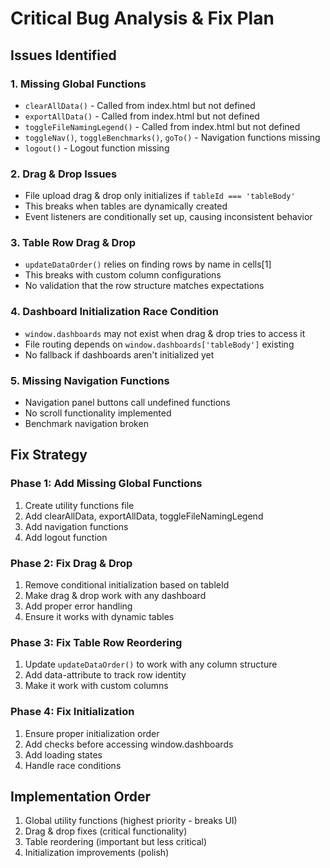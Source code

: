 # Critical Bug Analysis & Fix Plan

## Issues Identified

### 1. **Missing Global Functions**
- `clearAllData()` - Called from index.html but not defined
- `exportAllData()` - Called from index.html but not defined  
- `toggleFileNamingLegend()` - Called from index.html but not defined
- `toggleNav()`, `toggleBenchmarks()`, `goTo()` - Navigation functions missing
- `logout()` - Logout function missing

### 2. **Drag & Drop Issues**
- File upload drag & drop only initializes if `tableId === 'tableBody'`
- This breaks when tables are dynamically created
- Event listeners are conditionally set up, causing inconsistent behavior

### 3. **Table Row Drag & Drop**
- `updateDataOrder()` relies on finding rows by name in cells[1]
- This breaks with custom column configurations
- No validation that the row structure matches expectations

### 4. **Dashboard Initialization Race Condition**
- `window.dashboards` may not exist when drag & drop tries to access it
- File routing depends on `window.dashboards['tableBody']` existing
- No fallback if dashboards aren't initialized yet

### 5. **Missing Navigation Functions**
- Navigation panel buttons call undefined functions
- No scroll functionality implemented
- Benchmark navigation broken

## Fix Strategy

### Phase 1: Add Missing Global Functions
1. Create utility functions file
2. Add clearAllData, exportAllData, toggleFileNamingLegend
3. Add navigation functions
4. Add logout function

### Phase 2: Fix Drag & Drop
1. Remove conditional initialization based on tableId
2. Make drag & drop work with any dashboard
3. Add proper error handling
4. Ensure it works with dynamic tables

### Phase 3: Fix Table Row Reordering
1. Update `updateDataOrder()` to work with any column structure
2. Add data-attribute to track row identity
3. Make it work with custom columns

### Phase 4: Fix Initialization
1. Ensure proper initialization order
2. Add checks before accessing window.dashboards
3. Add loading states
4. Handle race conditions

## Implementation Order
1. Global utility functions (highest priority - breaks UI)
2. Drag & drop fixes (critical functionality)
3. Table reordering (important but less critical)
4. Initialization improvements (polish)
